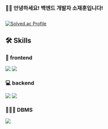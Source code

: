 ### 👋👋 안녕하세요! 백엔드 개발자 소재훈입니다! 
## 

[![Solved.ac Profile](http://mazassumnida.wtf/api/v2/generate_badge?boj=merry9504)](https://solved.ac/merry9504/)


## 🛠️ Skills

### 📄 frontend
<img src="https://img.shields.io/badge/html5-E34F26?style=for-the-badge&logo=html5&logoColor=white"> <img src="https://img.shields.io/badge/css-1572B6?style=for-the-badge&logo=css3&logoColor=white"> 

### 💻 backend
<img src="https://img.shields.io/badge/java-FF160B?style=for-the-badge&logo=java&logoColor=white">
<img src="https://img.shields.io/badge/SpringBoot-6DB33F?style=for-the-badge&logo=springboot&logoColor=white"/>


### 🧑🏻‍💻 DBMS
<img src="https://img.shields.io/badge/mysql-0094F5?style=for-the-badge&logo=mysql&logoColor=white"> 
